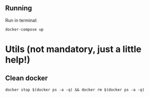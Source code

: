 ## Running
Run in terminal:  

`docker-compose up`

# Utils (not mandatory, just a little help!)

## Clean docker
`docker stop $(docker ps -a -q) && docker rm $(docker ps -a -q)`